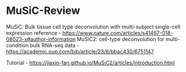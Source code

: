 # MuSiC-Review

MuSiC: Bulk tissue cell type deconvolution with multi-subject single-cell expression reference - https://www.nature.com/articles/s41467-018-08023-x#author-information
MuSiC2: cell-type deconvolution for multi-condition bulk RNA-seq data - https://academic.oup.com/bib/article/23/6/bbac430/6751147

Tutorial - https://jiaxin-fan.github.io/MuSiC2/articles/introduction.html





